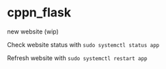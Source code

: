 # cppn_flask
new website (wip)

Check website status with `sudo systemctl status app`

Refresh website with `sudo systemctl restart app`
